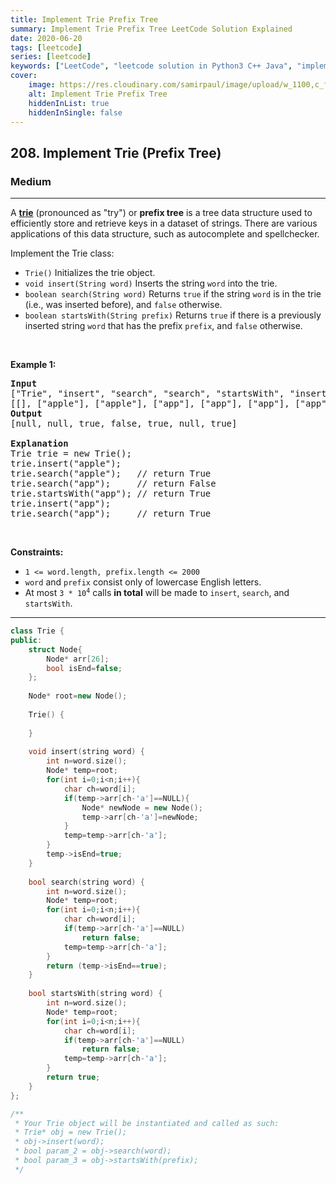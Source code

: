 ```yaml
---
title: Implement Trie Prefix Tree
summary: Implement Trie Prefix Tree LeetCode Solution Explained
date: 2020-06-20
tags: [leetcode]
series: [leetcode]
keywords: ["LeetCode", "leetcode solution in Python3 C++ Java", "implement-trie-prefix-tree LeetCode Solution Explained"]
cover:
    image: https://res.cloudinary.com/samirpaul/image/upload/w_1100,c_fit,co_rgb:FFFFFF,l_text:Arial_75_bold:Implement Trie Prefix Tree - Solution Explained/problem-solving.webp
    alt: Implement Trie Prefix Tree
    hiddenInList: true
    hiddenInSingle: false
---
```



<h2>208. Implement Trie (Prefix Tree)</h2><h3>Medium</h3><hr><div><p>A <a href="https://en.wikipedia.org/wiki/Trie" target="_blank"><strong>trie</strong></a> (pronounced as "try") or <strong>prefix tree</strong> is a tree data structure used to efficiently store and retrieve keys in a dataset of strings. There are various applications of this data structure, such as autocomplete and spellchecker.</p>

<p>Implement the Trie class:</p>

<ul>
	<li><code>Trie()</code> Initializes the trie object.</li>
	<li><code>void insert(String word)</code> Inserts the string <code>word</code> into the trie.</li>
	<li><code>boolean search(String word)</code> Returns <code>true</code> if the string <code>word</code> is in the trie (i.e., was inserted before), and <code>false</code> otherwise.</li>
	<li><code>boolean startsWith(String prefix)</code> Returns <code>true</code> if there is a previously inserted string <code>word</code> that has the prefix <code>prefix</code>, and <code>false</code> otherwise.</li>
</ul>

<p>&nbsp;</p>
<p><strong>Example 1:</strong></p>

<pre><strong>Input</strong>
["Trie", "insert", "search", "search", "startsWith", "insert", "search"]
[[], ["apple"], ["apple"], ["app"], ["app"], ["app"], ["app"]]
<strong>Output</strong>
[null, null, true, false, true, null, true]

<strong>Explanation</strong>
Trie trie = new Trie();
trie.insert("apple");
trie.search("apple");   // return True
trie.search("app");     // return False
trie.startsWith("app"); // return True
trie.insert("app");
trie.search("app");     // return True
</pre>

<p>&nbsp;</p>
<p><strong>Constraints:</strong></p>

<ul>
	<li><code>1 &lt;= word.length, prefix.length &lt;= 2000</code></li>
	<li><code>word</code> and <code>prefix</code> consist only of lowercase English letters.</li>
	<li>At most <code>3 * 10<sup>4</sup></code> calls <strong>in total</strong> will be made to <code>insert</code>, <code>search</code>, and <code>startsWith</code>.</li>
</ul>
</div>

---




```cpp
class Trie {
public:
    struct Node{
        Node* arr[26];
        bool isEnd=false;
    };
    
    Node* root=new Node();
    
    Trie() {
        
    }
    
    void insert(string word) {
        int n=word.size();
        Node* temp=root;
        for(int i=0;i<n;i++){
            char ch=word[i];
            if(temp->arr[ch-'a']==NULL){
                Node* newNode = new Node();
                temp->arr[ch-'a']=newNode;
            }
            temp=temp->arr[ch-'a'];
        }
        temp->isEnd=true;
    }
    
    bool search(string word) {
        int n=word.size();
        Node* temp=root;
        for(int i=0;i<n;i++){
            char ch=word[i];
            if(temp->arr[ch-'a']==NULL)
                return false;
            temp=temp->arr[ch-'a'];
        }
        return (temp->isEnd==true);
    }
    
    bool startsWith(string word) {
        int n=word.size();
        Node* temp=root;
        for(int i=0;i<n;i++){
            char ch=word[i];
            if(temp->arr[ch-'a']==NULL)
                return false;
            temp=temp->arr[ch-'a'];
        }
        return true;
    }
};

/**
 * Your Trie object will be instantiated and called as such:
 * Trie* obj = new Trie();
 * obj->insert(word);
 * bool param_2 = obj->search(word);
 * bool param_3 = obj->startsWith(prefix);
 */
```
